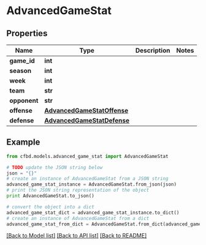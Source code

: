 # AdvancedGameStat


## Properties
Name | Type | Description | Notes
------------ | ------------- | ------------- | -------------
**game_id** | **int** |  | 
**season** | **int** |  | 
**week** | **int** |  | 
**team** | **str** |  | 
**opponent** | **str** |  | 
**offense** | [**AdvancedGameStatOffense**](AdvancedGameStatOffense.md) |  | 
**defense** | [**AdvancedGameStatDefense**](AdvancedGameStatDefense.md) |  | 

## Example

```python
from cfbd.models.advanced_game_stat import AdvancedGameStat

# TODO update the JSON string below
json = "{}"
# create an instance of AdvancedGameStat from a JSON string
advanced_game_stat_instance = AdvancedGameStat.from_json(json)
# print the JSON string representation of the object
print AdvancedGameStat.to_json()

# convert the object into a dict
advanced_game_stat_dict = advanced_game_stat_instance.to_dict()
# create an instance of AdvancedGameStat from a dict
advanced_game_stat_from_dict = AdvancedGameStat.from_dict(advanced_game_stat_dict)
```
[[Back to Model list]](../README.md#documentation-for-models) [[Back to API list]](../README.md#documentation-for-api-endpoints) [[Back to README]](../README.md)


